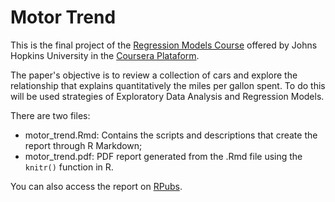 # Motor Trend

This is the final project of the [Regression Models Course](https://www.coursera.org/learn/regression-models) 
offered by Johns Hopkins  University in the 
[Coursera Plataform](https://www.coursera.org/). 

The paper's objective is to review a collection of cars and explore the relationship that explains quantitatively the miles per gallon spent. 
To do this will be used strategies of Exploratory Data Analysis and Regression Models.

There are two files:
- motor_trend.Rmd: Contains the scripts and descriptions that create the report through R Markdown;
- motor_trend.pdf: PDF report generated from the .Rmd file using the `knitr()` function in R.

You can also access the report on [RPubs](https://rpubs.com/viamatias/motor_trend).
